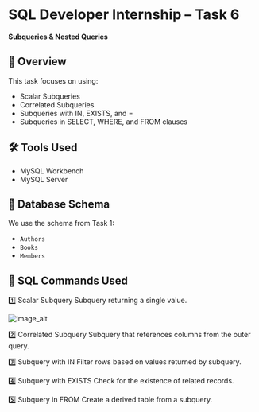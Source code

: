# SQL Developer Internship – Task 6
**Subqueries & Nested Queries**

## 📌 Overview
This task focuses on using:
- Scalar Subqueries
- Correlated Subqueries
- Subqueries with IN, EXISTS, and =
- Subqueries in SELECT, WHERE, and FROM clauses

## 🛠 Tools Used
- MySQL Workbench
- MySQL Server

## 📂 Database Schema
We use the schema from Task 1:
- `Authors`
- `Books`
- `Members`

## 📜 SQL Commands Used

1️⃣ Scalar Subquery
Subquery returning a single value.

![image_alt]()

2️⃣ Correlated Subquery
Subquery that references columns from the outer query.



3️⃣ Subquery with IN
Filter rows based on values returned by subquery.



4️⃣ Subquery with EXISTS
Check for the existence of related records.



5️⃣ Subquery in FROM
Create a derived table from a subquery.

